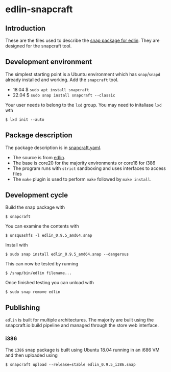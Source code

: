 # edlin-snapcraft

## Introduction

These are the files used to describe the [snap package for edlin](https://snapcraft.io/edlin). They are designed for the snapcraft tool.

## Development environment

The simplest starting point is a Ubuntu environment which has `snap`/`snapd` already installed and working. Add the `snapcraft` tool.

- 18.04 $ `sudo apt install snapcraft`
- 22.04 $ `sudo snap install snapcraft --classic`

Your user needs to belong to the `lxd` group. You may need to initaliase `lxd` wth 

```
$ lxd init --auto
```

## Package description

The package description is in [snapcraft.yaml](snap/snapcraft.yaml).

- The source is from [edlin](https://github.com/rhubarb-geek-nz/edlin).
- The base is core20 for the majority environments or core18 for i386
- The program runs with `strict` sandboxing and uses interfaces to access files
- The `make` plugin is used to perform `make` followed by `make install`.

## Development cycle

Build the snap package with

```
$ snapcraft
```

You can examine the contents with 

```
$ unsquashfs -l edlin_0.9.5_amd64.snap
```

Install with

```
$ sudo snap install edlin_0.9.5_amd64.snap --dangerous
```

This can now be tested by running

```
$ /snap/bin/edlin filename...
```

Once finished testing you can unload with

```
$ sudo snap remove edlin
```

## Publishing

`edlin` is built for multiple architectures. The majority are built using the snapcraft.io build pipeline and managed through the store web interface.

### i386

The `i386` snap package is built using Ubuntu 18.04 running in an i686 VM and then uploaded using

```
$ snapcraft upload --release=stable edlin_0.9.5_i386.snap
```
